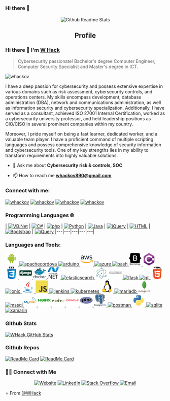 ### Hi there 👋

<!--
**whackov/whackov** is a ✨ _special_ ✨ repository because its `README.md` (this file) appears on your GitHub profile.

Here are some ideas to get you started:

- 🔭 I’m currently working on ...
- 🌱 I’m currently learning ...
- 👯 I’m looking to collaborate on ...
- 🤔 I’m looking for help with ...
- 💬 Ask me about ...
- 📫 How to reach me: ...
- 😄 Pronouns: ...
- ⚡ Fun fact: ...
-->

<p align="center">
 <img width="100px" src="https://avatars.githubusercontent.com/u/72877787?s=460&u=f0542929b2910cdf1a1314e02ff3cca7d8cfdf32&v=4" align="center" alt="Github Readme Stats" />
 <h2 align="center">Profile</h2>
</p>

### Hi there 👋 I'm [W Hack](https://github.com/whackov)
> Cybersecurity passionate!
> Bachelor's degree Computer Engineer, Computer Security Specialist and Master's degree in ICT.

<img src="https://komarev.com/ghpvc/?username=whackov" alt="whackov" />

<div>
 <p>
I have a deep passion for cybersecurity and possess extensive expertise in various domains such as risk assessment, cybersecurity controls, and operations centers. My skills encompass development, database administration (DBA), network and communications administration, as well as information security and cybersecurity specialization. Additionally, I have served as a consultant, achieved ISO 27001 Internal Certification, worked as a cybersecurity university professor, and held leadership positions as CIO/CISO in several prominent companies within my country.

Moreover, I pride myself on being a fast learner, dedicated worker, and a valuable team player. I have a proficient command of multiple scripting languages and possess comprehensive knowledge of security information and cybersecurity tools. One of my key strengths lies in my ability to transform requirements into highly valuable solutions.
</p>
</div>

- 💬 Ask me about **Cybersecurity risk & controls, SOC**

- 📫 How to reach me **whackov890@gmail.com**


<h3 align="left">Connect with me:</h3>
<p align="left">
<a href="https://twitter.com/whackov" target="blank"><img align="center" src="https://cdn.jsdelivr.net/npm/simple-icons@3.0.1/icons/twitter.svg" alt="whackov" height="30" width="40" /></a>
<a href="https://stackoverflow.com/users/whackov" target="blank"><img align="center" src="https://cdn.jsdelivr.net/npm/simple-icons@3.0.1/icons/stackoverflow.svg" alt="whackov" height="30" width="40" /></a>
<a href="https://fb.com/whackov" target="blank"><img align="center" src="https://cdn.jsdelivr.net/npm/simple-icons@3.0.1/icons/facebook.svg" alt="whackov" height="30" width="40" /></a>
<a href="https://instagram.com/whackov" target="blank"><img align="center" src="https://cdn.jsdelivr.net/npm/simple-icons@3.0.1/icons/instagram.svg" alt="whackov" height="30" width="40" /></a>
</p>


### Programming Languages 🌐

| [<img src="https://icon-library.com/images/vb-net-icon/vb-net-icon-8.jpg" alt="VB.Net" width="24">](https://docs.microsoft.com/en-us/dotnet/visual-basic/) | [<img src="https://image.flaticon.com/icons/png/512/74/74906.png" alt="C#" width="24">](https://docs.microsoft.com/en-us/dotnet/csharp/) | [<img src="https://cdn1.iconfinder.com/data/icons/simple-icons/4096/php-4096-black.png" alt="php" width="24">](https://www.php.net) | [<img src="https://maxcdn.icons8.com/Share/icon/Logos/python1600.png" alt="Python" width="24">](https://www.python.org) | [<img src="https://vectorified.com/images/java-icon-20.png" alt="Java" width="24">](https://www.java.com/en/) | [<img src="https://cdn.freebiesupply.com/logos/large/2x/jquery-1-logo-png-transparent.png" alt="jQuery" width="48">](https://jquery.com/) | [<img src="https://cdn3.iconfinder.com/data/icons/picons-social/57/10-html5-512.png" alt="HTML" width="24">](https://www.w3schools.com/html/default.asp) | [<img src="https://cdn4.iconfinder.com/data/icons/blackicon/54/bootstrap_icon-512.png" alt="Bootstrap" width="24">](https://getbootstrap.com/) | [<img src="https://image.flaticon.com/icons/png/512/288/288877.png" alt="jQuery" width="24">](https://www.w3schools.com/js/DEFAULT.asp) |---|---|---|---|---|


<h3 align="left">Languages and Tools:</h3>
<p align="left"> <a href="https://developer.android.com" target="_blank"> <img src="https://raw.githubusercontent.com/devicons/devicon/master/icons/android/android-original-wordmark.svg" alt="android" width="40" height="40"/> </a> <a href="https://cordova.apache.org/" target="_blank"> <img src="https://www.vectorlogo.zone/logos/apache_cordova/apache_cordova-icon.svg" alt="apachecordova" width="40" height="40"/> </a> <a href="https://www.arduino.cc/" target="_blank"> <img src="https://cdn.worldvectorlogo.com/logos/arduino-1.svg" alt="arduino" width="40" height="40"/> </a> <a href="https://aws.amazon.com" target="_blank"> <img src="https://raw.githubusercontent.com/devicons/devicon/master/icons/amazonwebservices/amazonwebservices-original-wordmark.svg" alt="aws" width="40" height="40"/> </a> <a href="https://azure.microsoft.com/en-in/" target="_blank"> <img src="https://www.vectorlogo.zone/logos/microsoft_azure/microsoft_azure-icon.svg" alt="azure" width="40" height="40"/> </a> <a href="https://www.gnu.org/software/bash/" target="_blank"> <img src="https://www.vectorlogo.zone/logos/gnu_bash/gnu_bash-icon.svg" alt="bash" width="40" height="40"/> </a> <a href="https://getbootstrap.com" target="_blank"> <img src="https://raw.githubusercontent.com/devicons/devicon/master/icons/bootstrap/bootstrap-plain-wordmark.svg" alt="bootstrap" width="40" height="40"/> </a> <a href="https://www.w3schools.com/cs/" target="_blank"> <img src="https://raw.githubusercontent.com/devicons/devicon/master/icons/csharp/csharp-original.svg" alt="csharp" width="40" height="40"/> </a> <a href="https://www.w3schools.com/css/" target="_blank"> <img src="https://raw.githubusercontent.com/devicons/devicon/master/icons/css3/css3-original-wordmark.svg" alt="css3" width="40" height="40"/> </a> <a href="https://www.djangoproject.com/" target="_blank"> <img src="https://raw.githubusercontent.com/devicons/devicon/master/icons/django/django-original.svg" alt="django" width="40" height="40"/> </a> <a href="https://www.docker.com/" target="_blank"> <img src="https://raw.githubusercontent.com/devicons/devicon/master/icons/docker/docker-original-wordmark.svg" alt="docker" width="40" height="40"/> </a> <a href="https://dotnet.microsoft.com/" target="_blank"> <img src="https://raw.githubusercontent.com/devicons/devicon/master/icons/dot-net/dot-net-original-wordmark.svg" alt="dotnet" width="40" height="40"/> </a> <a href="https://www.elastic.co" target="_blank"> <img src="https://www.vectorlogo.zone/logos/elastic/elastic-icon.svg" alt="elasticsearch" width="40" height="40"/> </a> <a href="https://www.electronjs.org" target="_blank"> <img src="https://raw.githubusercontent.com/devicons/devicon/master/icons/electron/electron-original.svg" alt="electron" width="40" height="40"/> </a> <a href="https://expressjs.com" target="_blank"> <img src="https://raw.githubusercontent.com/devicons/devicon/master/icons/express/express-original-wordmark.svg" alt="express" width="40" height="40"/> </a> <a href="https://flask.palletsprojects.com/" target="_blank"> <img src="https://www.vectorlogo.zone/logos/pocoo_flask/pocoo_flask-icon.svg" alt="flask" width="40" height="40"/> </a> <a href="https://git-scm.com/" target="_blank"> <img src="https://www.vectorlogo.zone/logos/git-scm/git-scm-icon.svg" alt="git" width="40" height="40"/> </a> <a href="https://www.w3.org/html/" target="_blank"> <img src="https://raw.githubusercontent.com/devicons/devicon/master/icons/html5/html5-original-wordmark.svg" alt="html5" width="40" height="40"/> </a> <a href="https://ionicframework.com" target="_blank"> <img src="https://upload.wikimedia.org/wikipedia/commons/d/d1/Ionic_Logo.svg" alt="ionic" width="40" height="40"/> </a> <a href="https://www.java.com" target="_blank"> <img src="https://raw.githubusercontent.com/devicons/devicon/master/icons/java/java-original.svg" alt="java" width="40" height="40"/> </a> <a href="https://developer.mozilla.org/en-US/docs/Web/JavaScript" target="_blank"> <img src="https://raw.githubusercontent.com/devicons/devicon/master/icons/javascript/javascript-original.svg" alt="javascript" width="40" height="40"/> </a> <a href="https://www.jenkins.io" target="_blank"> <img src="https://www.vectorlogo.zone/logos/jenkins/jenkins-icon.svg" alt="jenkins" width="40" height="40"/> </a> <a href="https://kubernetes.io" target="_blank"> <img src="https://www.vectorlogo.zone/logos/kubernetes/kubernetes-icon.svg" alt="kubernetes" width="40" height="40"/> </a> <a href="https://www.linux.org/" target="_blank"> <img src="https://raw.githubusercontent.com/devicons/devicon/master/icons/linux/linux-original.svg" alt="linux" width="40" height="40"/> </a> <a href="https://mariadb.org/" target="_blank"> <img src="https://www.vectorlogo.zone/logos/mariadb/mariadb-icon.svg" alt="mariadb" width="40" height="40"/> </a> <a href="https://www.mongodb.com/" target="_blank"> <img src="https://raw.githubusercontent.com/devicons/devicon/master/icons/mongodb/mongodb-original-wordmark.svg" alt="mongodb" width="40" height="40"/> </a> <a href="https://www.microsoft.com/en-us/sql-server" target="_blank"> <img src="https://cdn.worldvectorlogo.com/logos/microsoft-sql-server.svg" alt="mssql" width="40" height="40"/> </a> <a href="https://www.mysql.com/" target="_blank"> <img src="https://raw.githubusercontent.com/devicons/devicon/master/icons/mysql/mysql-original-wordmark.svg" alt="mysql" width="40" height="40"/> </a> <a href="https://www.nginx.com" target="_blank"> <img src="https://raw.githubusercontent.com/devicons/devicon/master/icons/nginx/nginx-original.svg" alt="nginx" width="40" height="40"/> </a> <a href="https://nodejs.org" target="_blank"> <img src="https://raw.githubusercontent.com/devicons/devicon/master/icons/nodejs/nodejs-original-wordmark.svg" alt="nodejs" width="40" height="40"/> </a> <a href="https://www.oracle.com/" target="_blank"> <img src="https://raw.githubusercontent.com/devicons/devicon/master/icons/oracle/oracle-original.svg" alt="oracle" width="40" height="40"/> </a> <a href="https://www.php.net" target="_blank"> <img src="https://raw.githubusercontent.com/devicons/devicon/master/icons/php/php-original.svg" alt="php" width="40" height="40"/> </a> <a href="https://www.postgresql.org" target="_blank"> <img src="https://raw.githubusercontent.com/devicons/devicon/master/icons/postgresql/postgresql-original-wordmark.svg" alt="postgresql" width="40" height="40"/> </a> <a href="https://postman.com" target="_blank"> <img src="https://www.vectorlogo.zone/logos/getpostman/getpostman-icon.svg" alt="postman" width="40" height="40"/> </a> <a href="https://www.python.org" target="_blank"> <img src="https://raw.githubusercontent.com/devicons/devicon/master/icons/python/python-original.svg" alt="python" width="40" height="40"/> </a> <a href="https://www.sqlite.org/" target="_blank"> <img src="https://www.vectorlogo.zone/logos/sqlite/sqlite-icon.svg" alt="sqlite" width="40" height="40"/> </a> <a href="https://dotnet.microsoft.com/apps/xamarin" target="_blank"> <img src="https://raw.githubusercontent.com/detain/svg-logos/780f25886640cef088af994181646db2f6b1a3f8/svg/xamarin.svg" alt="xamarin" width="40" height="40"/> </a> </p>



### Github Stats

[![WHack GitHub Stats](https://github-readme-stats.vercel.app/api?username=whackov&show_icons=true&count_private=true)](https://github.com/whackov)

### Github Repos

[![ReadMe Card](https://github-readme-stats.vercel.app/api/pin/?username=whackov&repo=whackov&show_owner=true)](https://github.com/whackov/whackov) [![ReadMe Card](https://github-readme-stats.vercel.app/api/pin/?username=whackov&repo=lindows&show_owner=true)](https://github.com/whackov/lindows)


<h3> 🤝🏻 Connect with Me </h3>

<p align="center">
<a href="https://www.facebook.com/whackov/" target="_blank"><img alt="Website" src="http://4.bp.blogspot.com/-Rm3giw7mj_8/VQLP1ZWAVwI/AAAAAAAAXw0/WPoJhWJu_aY/s1600/facebook-iOS-icon.png" width="24"></a> <a href="https://www.linkedin.com/in/whackov/" target="_blank"><img alt="LinkedIn" src="https://image.flaticon.com/icons/png/512/179/179330.png" width="24"></a> <a href="https://stackoverflow.com/users/8519896/whackov?tab=profile" target="_blank"><img alt="Stack Overflow" src="https://uxwing.com/wp-content/themes/uxwing/download/10-brands-and-social-media/stackoverflow-color.png" width="24"> </a>
<a href="mailto:whackov890@gmail.com"><img alt="Email" src="https://upload.wikimedia.org/wikipedia/commons/thumb/7/7e/Gmail_icon_(2020).svg/1200px-Gmail_icon_(2020).svg.png" width="24"></a>
</p>


⭐️ From [@WHack](https://github.com/WHackOV)

